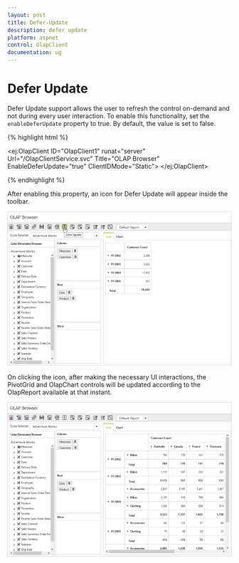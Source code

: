```yaml
---
layout: post
title: Defer-Update
description: defer update
platform: aspnet
control: OlapClient
documentation: ug
---
```


# Defer Update

Defer Update support allows the user to refresh the control on-demand and not during every user interaction. To enable this functionality, set the `enableDeferUpdate` property to true. By default, the value is set to false.

{% highlight html %}

   <ej:OlapClient ID="OlapClient1" runat="server" Url="/OlapClientService.svc" Title="OLAP Browser" EnableDeferUpdate="true" ClientIDMode="Static"> </ej:OlapClient>

{% endhighlight %}

After enabling this property, an icon for Defer Update will appear inside the toolbar.

![](Defer-Update_images/deferupdate.png) 

On clicking the icon, after making the necessary UI interactions, the PivotGrid and OlapChart controls will be updated according to the OlapReport available at that instant.

![](Defer-Update_images/deferupdate1.png) 


